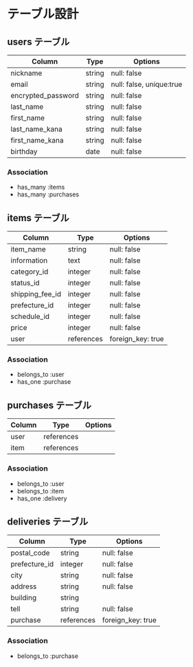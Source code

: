 # テーブル設計

## users テーブル

| Column             | Type   | Options                  |
| ------------------ | ------ | ------------------------ |
| nickname           | string | null: false              |
| email              | string | null: false, unique:true |
| encrypted_password | string | null: false              |
| last_name          | string | null: false              |
| first_name         | string | null: false              |
| last_name_kana     | string | null: false              |
| first_name_kana    | string | null: false              |
| birthday           | date   | null: false              |

### Association

- has_many :items
- has_many :purchases

## items テーブル

| Column          | Type          | Options           |
| --------------- | ------------- | ----------------- |
| item_name       | string        | null: false       |
| information     | text          | null: false       |
| category_id     | integer       | null: false       |
| status_id       | integer       | null: false       |
| shipping_fee_id | integer       | null: false       |
| prefecture_id   | integer       | null: false       |
| schedule_id     | integer       | null: false       |
| price           | integer       | null: false       |
| user            | references    | foreign_key: true |

### Association

- belongs_to :user
- has_one  :purchase

## purchases テーブル

| Column           | Type       | Options     |
| ---------------- | ---------- | ----------- |
| user             | references |             |
| item             | references |             |

### Association

- belongs_to :user
- belongs_to :item
- has_one :delivery

## deliveries テーブル

| Column        | Type       | Options           |
| ------------- | ---------- | ----------------- |
| postal_code   | string     | null: false       |
| prefecture_id | integer    | null: false       |
| city          | string     | null: false       |
| address       | string     | null: false       |
| building      | string     |                   |
| tell          | string     | null: false       |
| purchase      | references | foreign_key: true | 

### Association

- belongs_to :purchase